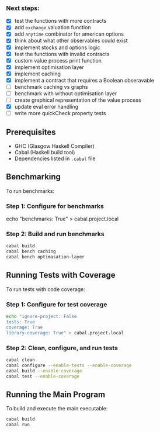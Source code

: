 
### Next steps:
- [x] test the functions with more contracts 
- [x] add `exchange` valuation function
- [x] add `anytime` combinator for american options
- [x] think about what other observables could exist
- [x] implement stocks and options logic 
- [x] test the functions with invalid contracts 
- [x] custom value process print function
- [x] implement optimisation layer
- [x] implement caching
- [x] implement a contract that requires a Boolean obseravable
- [ ] benchmark caching vs graphs
- [ ] benchmark with without optimisation layer
- [ ] create graphical representation of the value process
- [x] update eval error handling
- [ ] write more quickCheck property tests 

<!-- ### Run Benchmarking 
1. Clear cabal.project.local

add
benchmarks: True

run 
cabal build 
cabal bench 
in the terminal

### Run Tests with coverage
1. Clear cabal.project.local

add
ignore-project: False
tests: True
coverage: True
library-coverage: True

run 
cabal clean
cabal configure --enable-tests --enable-coverage
cabal build --enable-coverage
cabal test --enable-coverage

### Run Main -->


## Prerequisites
- GHC (Glasgow Haskell Compiler)
- Cabal (Haskell build tool)
- Dependencies listed in `.cabal` file

## Benchmarking
To run benchmarks:

### Step 1: Configure for benchmarks
echo "benchmarks: True" > cabal.project.local

### Step 2: Build and run benchmarks
```bash
cabal build
cabal bench caching
cabal bench optimasation-layer
```

## Running Tests with Coverage
To run tests with code coverage:

### Step 1: Configure for test coverage
```bash
echo "ignore-project: False
tests: True
coverage: True
library-coverage: True" > cabal.project.local
```


### Step 2: Clean, configure, and run tests
```bash
cabal clean
cabal configure --enable-tests --enable-coverage
cabal build --enable-coverage
cabal test --enable-coverage
```
<!-- **Note:** Coverage reports will be generated in `dist-newstyle/hpc/` (use `hpc report` to view). -->

## Running the Main Program
To build and execute the main executable:
```bash
cabal build
cabal run
```